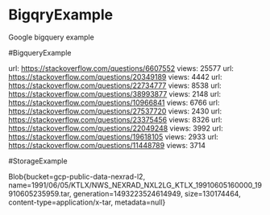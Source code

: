 # BigqryExample
Google bigquery example

#BigqueryExample

url: https://stackoverflow.com/questions/6607552 views: 25577
url: https://stackoverflow.com/questions/20349189 views: 4442
url: https://stackoverflow.com/questions/22734777 views: 8538
url: https://stackoverflow.com/questions/38993877 views: 2148
url: https://stackoverflow.com/questions/10966841 views: 6766
url: https://stackoverflow.com/questions/27537720 views: 2430
url: https://stackoverflow.com/questions/23375456 views: 8326
url: https://stackoverflow.com/questions/22049248 views: 3992
url: https://stackoverflow.com/questions/19618105 views: 2933
url: https://stackoverflow.com/questions/11448789 views: 3714


#StorageExample

Blob{bucket=gcp-public-data-nexrad-l2, name=1991/06/05/KTLX/NWS_NEXRAD_NXL2LG_KTLX_19910605160000_19910605235959.tar, generation=1493223524614949, size=130174464, content-type=application/x-tar, metadata=null}
